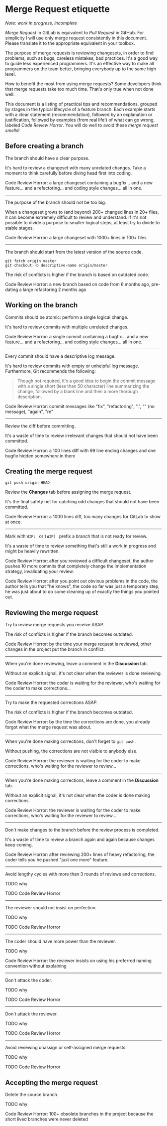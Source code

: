 Merge Request etiquette
=======================

*Note: work in progress, incomplete*

*Merge Request* in GitLab is equivalent to *Pull Request* in GitHub.
For simplicity I will use only merge request consistently in this document.
Please translate it to the appropriate equivalent in your toolbox.

The purpose of merge requests is reviewing changesets,
in order to find problems, such as bugs, careless mistakes, bad practices.
It's a good way to guide less experienced programmers.
It's an effective way to make all programmers on the team better,
bringing everybody up to the same high level.

How to benefit the most from using merge requests?
Some developers think that merge requests take too much time.
That's only true when not done well.

This document is a listing of practical tips and recommendations,
grouped by stages in the typical lifecycle of a feature branch.
Each example starts with a clear statement (recommendation),
followed by an explanation or justification,
followed by examples (from real life!) of what can go wrong,
labeled *Code Review Horror*.
You will do well to avoid these *merge request smells*!

Before creating a branch
------------------------

The branch should have a clear purpose.

It's hard to review a changeset with many unrelated changes.
Take a moment to think carefully before diving head first into coding.

Code Review Horror: a large changeset containing a bugfix... and a new feature... and a refactoring... and coding style changes... all in one.

---

The purpose of the branch should not be too big.

When a changeset grows to (and beyond) 200+ changed lines in 20+ files,
it can become extremely difficult to review and understand.
If it's not possible to divide a purpose to smaller logical steps,
at least try to divide to stable stages.

Code Review Horror: a large changeset with 1000+ lines in 100+ files

---

The branch should start from the latest version of the source code.

    git fetch origin master
    git checkout -b descriptive-name origin/master

The risk of conflicts is higher if the branch is based on outdated code.

Code Review Horror: a new branch based on code from 6 months ago, pre-dating a large refactoring 2 months ago

Working on the branch
---------------------

Commits should be atomic: perform a single logical change.

It's hard to review commits with multiple unrelated changes.

Code Review Horror: a single commit containing a bugfix... and a new feature... and a refactoring... and coding style changes... all in one.

---

Every commit should have a descriptive log message.

It's hard to review commits with empty or unhelpful log message.
Furthermore, Git recommends the following:

> Though not required, it's a good idea to begin the commit message with
> a single short (less than 50 character) line summarizing the change,
> followed by a blank line and then a more thorough description.

Code Review Horror: commit messages like "fix", "refactoring", ".", "" (no message), "again", "re"

---

Review the diff before committing.

It's a waste of time to review irrelevant changes that should not have been committed.

Code Review Horror: a 100 lines diff with 99 line ending changes and one bugfix hidden somewhere in there

Creating the merge request
--------------------------

    git push origin HEAD

Review the **Changes** tab before assigning the merge request.

It's the final safety net for catching odd changes that should not have been committed.

Code Review Horror: a 1000 lines diff, too many changes for GitLab to show at once.

---

Mark with `WIP: ` or `[WIP] ` prefix a branch that is not ready for review.

It's a waste of time to review something that's still a work in progress and might be heavily rewritten.

Code Review Horror: after you reviewed a difficult changeset, the author pushes 10 more commits that completely change the implementation strategy, invalidating your review.

Code Review Horror: after you point out obvious problems in the code, the author tells you that "he knows", the code so far was just a temporary step, he was just about to do some cleaning up of exactly the things you pointed out.

Reviewing the merge request
---------------------------

Try to review merge requests you receive ASAP.

The risk of conflicts is higher if the branch becomes outdated.

Code Review Horror: by the time your merge request is reviewed, other changes in the project put the branch in conflict.

---

When you're done reviewing, leave a comment in the **Discussion** tab.

Without an explicit signal, it's not clear when the reviewer is done reviewing.

Code Review Horror: the coder is waiting for the reviewer, who's waiting for the coder to make corrections...

---

Try to make the requested corrections ASAP.

The risk of conflicts is higher if the branch becomes outdated.

Code Review Horror: by the time the corrections are done, you already forgot what the merge request was about.

---

When you're done making corrections, don't forget to `git push`.

Without pushing, the corrections are not visible to anybody else.

Code Review Horror: the reviewer is waiting for the coder to make corrections, who's waiting for the reviewer to review...

---

When you're done making corrections, leave a comment in the **Discussion** tab.

Without an explicit signal, it's not clear when the coder is done making corrections.

Code Review Horror: the reviewer is waiting for the coder to make corrections, who's waiting for the reviewer to review...

---

Don't make changes to the branch before the review process is completed.

It's a waste of time to review a branch again and again because changes keep coming.

Code Review Horror: after reviewing 200+ lines of heavy refactoring, the coder tells you he pushed "just one more" feature.

---

Avoid lengthy cycles with more than 3 rounds of reviews and corrections.

TODO why

TODO Code Review Horror

---

The reviewer should not insist on perfection.

TODO why

TODO Code Review Horror

---

The coder should have more power than the reviewer.

TODO why

Code Review Horror: the reviewer insists on using his preferred naming convention without explaining

---

Don't attack the coder.

TODO why

TODO Code Review Horror

---

Don't attack the reviewer.

TODO why

TODO Code Review Horror

---

Avoid reviewing unassign or self-assigned merge requests.

TODO why

TODO Code Review Horror

Accepting the merge request
---------------------------

Delete the source branch.

TODO why

Code Review Horror: 100+ obsolete branches in the project because the short lived branches were never deleted

